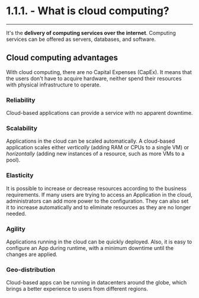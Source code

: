 # 1.1.1. - What is cloud computing?
---

It's the **delivery of computing services over the internet**. Computing services can be offered as servers, databases, and software.

## Cloud computing advantages
With cloud computing, there are no Capital Expenses (CapEx). It means that the users don't have to acquire hardware, neither spend their resources with physical infrastructure to operate.


### Reliability
Cloud-based applications can provide a service with no apparent downtime.

### Scalability
Applications in the cloud can be scaled automatically. A cloud-based application scales either _vertically_ (adding RAM or CPUs to a single VM) or _horizontally_ (adding new instances of a resource, such as more VMs to a pool).

### Elasticity
It is possible to increase or decrease resources according to the business requirements. If many users are trying to access an Application in the cloud, administrators can add more power to the configuration. They can also set it to increase automatically and to eliminate resources as they are no longer needed.

### Agility
Applications running in the cloud can be quickly deployed. Also, it is easy to configure an App during runtime, with a minimum downtime until the changes are applied.

### Geo-distribution
Cloud-based apps can be running in datacenters around the globe, which brings a better experience to users from different regions.

